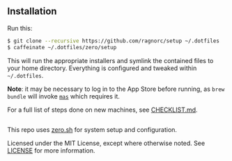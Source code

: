 ## Installation

Run this:

```sh
$ git clone --recursive https://github.com/ragnorc/setup ~/.dotfiles
$ caffeinate ~/.dotfiles/zero/setup
```

This will run the appropriate installers and symlink the contained files to your
home directory. Everything is configured and tweaked within `~/.dotfiles`.

**Note**: it may be necessary to log in to the App Store before running, as
`brew bundle` will invoke [`mas`](https://github.com/mas-cli/mas) which requires
it.

For a full list of steps done on new machines, see
[CHECKLIST.md](./CHECKLIST.md).

##

This repo uses [zero.sh](https://github.com/zero-sh/zero.sh) for system setup
and configuration.

Licensed under the MIT License, except where otherwise noted. See
[LICENSE](LICENSE) for more information.
